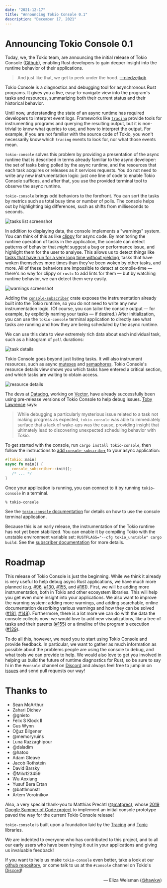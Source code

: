 ```yaml
---
date: "2021-12-17"
title: "Announcing Tokio Console 0.1"
description: "December 17, 2021"
---
```


# Announcing Tokio Console 0.1

Today, we, the Tokio team, are announcing the initial release of Tokio Console
([Github](https://github.com/tokio-rs/console)), enabling Rust developers to gain deeper
insight into the runtime behavior of their applications.

> And just like that, we get to peek under the hood.
> [&mdash;niedzejkob](https://niedzejkob.p4.team/amos-nerdsniped-me/)

Tokio Console is a diagnostics and debugging tool for asynchronous Rust
programs. It gives you a live, easy-to-navigate view into the program's tasks
and resources, summarizing both their current status and their historical
behavior.

Until now, understanding the state of an async runtime has required developers
to interpret event logs. Frameworks like [`tracing`] provide tools for
instrumenting programs and querying the resulting output, but it is non-trivial
to know what queries to use, and how to interpret the output. For example, if
you are not familiar with the source code of Tokio, you won't necessarily know
which `tracing` events to look for, nor what those events mean.

`tokio-console` solves this problem by providing a presentation of the async
runtime that is described in terms already familiar to the async developer: the
set of tasks being polled by the async runtime, and the resources that each task
acquires or releases as it services requests. You do not need to write any new
instrumentation logic: just one line of code to enable Tokio Console suffices,
and after that, you use the provided terminal tool to observe the async runtime.

`tokio-console` brings odd behaviors to the forefront. You can sort the tasks by
metrics such as total busy time or number of polls. The console helps out by
highlighting big differences, such as shifts from milliseconds to seconds.

![tasks list screenshot](https://raw.githubusercontent.com/tokio-rs/console/main/assets/tasks_list.png)

In addition to displaying data, the console implements a "warnings" system. You
can think of this as like [clippy] for async code. By monitoring the runtime
operation of tasks in the application, the console can detect patterns of
behavior that *might* suggest a bug or performance issue, and highlight them for
the user to analyse. This allows us to detect things like [tasks that have run
for a very long time without yielding][blocking], tasks that have woken
themselves more times than they've been woken by other tasks, and more. All of
these behaviors are impossible to detect at compile-time &mdash; there's no way
for clippy or `rustc` to add lints for them &mdash; but by watching runtime
behavior, we can detect them very easily.

![warnings screenshot](https://raw.githubusercontent.com/tokio-rs/console/main/assets/warnings.png)

Adding the [`console-subscriber`] crate exposes the instrumentation already
built into the Tokio runtime, so you do not need to write any new
instrumentation logic. (Of course, you can tailor the console output &mdash; for
example, by explicitly naming your tasks &mdash; if desired.) After
initialization, you can use the `tokio-console` terminal application to directly
see what tasks are running and how they are being scheduled by the async
runtime.

We can use this data to view extremely rich data about each individual task,
such as a histogram of `poll` durations:

![task details](https://raw.githubusercontent.com/tokio-rs/console/main/assets/details2_crop.png)

Tokio Console goes beyond just listing tasks. It will also instrument resources,
such as async [mutexes] and [semaphores]. Tokio Console's resource details view
shows you which tasks have entered a critical section, and which tasks are
waiting to obtain access.

![resource details](https://raw.githubusercontent.com/tokio-rs/console/main/assets/resource_details2.png)


The devs at [Datadog](https://www.datadoghq.com/), working on
[Vector](https://vector.dev/), have already successfully been using pre-release
versions of Tokio Console to help debug issues. [Toby Lawrence](github.com/tobz)
says:

> While debugging a particularly mysterious issue related to a task not making
> progress as expected, `tokio-console` was able to immediately surface that a
> lack of wake-ups was the cause, providing insight that ultimately lead to
> discovering unexpected scheduling behavior with Tokio.

To get started with the console, run `cargo install tokio-console`, then follow
the instructions to [add `console-subscriber`][subscriber doc] to your async
application:

```rust
#[tokio::main]
async fn main() {
   console_subscriber::init();
   /* ... */
}
```

Once your application is running, you can connect to it by running
`tokio-console` in a terminal.

```
% tokio-console
```

See the [`tokio-console` documentation][console doc] for details on how to use
the console terminal application.

Because this is an early release, the instrumentation of the Tokio runtime has
not yet been stabilized. You can enable it by compiling Tokio with the unstable
environment variable set: `RUSTFLAGS="--cfg tokio_unstable" cargo build`. See
the [subscriber documentation][subscriber doc] for more details.

[`tracing`]: https://crates.io/crates/tracing
[subscriber doc]: https://docs.rs/console-subscriber/latest/console_subscriber/
[console doc]: https://docs.rs/tokio-console/latest/tokio_console/#getting-started
[`console-subscriber`]: https://crates.io/crates/console-subscriber
[clippy]: https://github.com/rust-lang/rust-clippy
[blocking]: https://ryhl.io/blog/async-what-is-blocking/
[mutexes]: https://docs.rs/tokio/latest/tokio/sync/struct.Mutex.html
[semaphores]: https://docs.rs/tokio/latest/tokio/sync/struct.Semaphore.html

# Roadmap

This release of Tokio Console is just the beginning. While we think it already
is very useful to help debug async Rust applications, we have much more planned
(e.g. [#96], [#130], [#155], and [#161]). First, we will be adding more
instrumentation, both in Tokio and other ecosystem libraries. This will help you
get even more insight into your applications. We also want to improve the
warning system: adding more warnings, and adding searchable, online
documentation describing various warnings and how they can be solved ([#181],
[#148]). Furthermore, there is a lot more we can do with the data the console
collects now: we would love to add new visualizations, like a tree of tasks and
their parents ([#155]) or a timeline of the program's execution ([#129]).

To do all this, however, we need you to start using Tokio Console and provide
feedback. In particular, we want to gather as much information as possible about
the problems people are using the console to debug, and what tools we can
provide to help. We would also love to get you involved in helping us build the
future of runtime diagnostics for Rust, so be sure to say hi in the `#console`
channel on [Discord](https://discord.gg/tokio) and always feel free to jump in
on [issues](github.com/tokio-rs/console) and send pull requests our way!

[#96]: https://github.com/tokio-rs/console/issues/96
[#130]: https://github.com/tokio-rs/console/issues/130
[#155]: https://github.com/tokio-rs/console/issues/155
[#161]: https://github.com/tokio-rs/console/issues/161
[#181]: https://github.com/tokio-rs/console/issues/181
[#148]: https://github.com/tokio-rs/console/issues/148
[#155]: https://github.com/tokio-rs/console/issues/155
[#129]: https://github.com/tokio-rs/console/issues/129


# Thanks to

* Sean McArthur
* Zahari Dichev
* @gnieto
* Felix S Klock II
* Gus Wynn
* Oğuz Bilgener 
* @memoryruins
* Luna Razzaghipour 
* @daladim
* @hatoo
* Adam Gleave
* Jacob Rothstein 
* David Barsky
* @Milo123459
* Wu Aoxiang 
* Yusuf Bera Ertan
* @battlmonstr
* Artem Vorotnikov

Also, a very special thank-you to Matthias Prechtl ([@matprec]), whose [2019
Google Summer of Code project][gsoc] to implement an initial console prototype paved
the way for the current Tokio Console release!

`tokio-console` is built upon a foundation laid by the [Tracing] and [Tonic]
libraries.

[Tracing]: https://tokio.rs/blog/2019-08-tracing
[Tonic]: https://tokio.rs/blog/2021-07-tonic-0-5
[@matprec]: https://github.com/matprec
[gsoc]: https://github.com/tokio-rs/console-gsoc

We are indebted to everyone who has contributed to this project, and to all our
early users who have been trying it out in your applications and giving us
invaluable feedback!

If you want to help us make `tokio-console` even better, take a look at our
[github repository](https://github.com/tokio-rs/console), or come talk to us at
the `#console` channel on Tokio's [Discord](https://discord.gg/4A5K8WD4)!

<div style="text-align:right">&mdash; Eliza Weisman (<a href="https://github.com/hawkw">@hawkw</a>)</div>